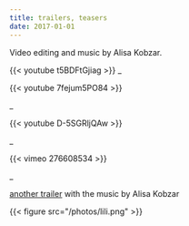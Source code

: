 ```yaml
---
title: trailers, teasers
date: 2017-01-01
---
```


Video editing and music by Alisa Kobzar.

{{< youtube t5BDFtGjiag >}}
_

{{< youtube 7fejum5PO84 >}}

_

{{< youtube D-5SGRljQAw >}}

_


{{< vimeo 276608534 >}}

_


[another trailer](https://www.facebook.com/lilibratus/posts/pfbid02niEW6JUmRq2P62fKn3fWZwnCQ3LG517QYMFEkC73oyk7WWsbMB74Uc2fUzWJ7Jh7l) with the music by Alisa Kobzar

{{< figure src="/photos/lili.png" >}}